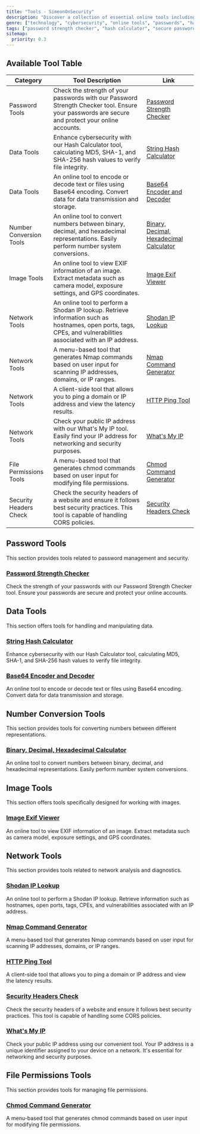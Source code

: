 ```yaml
---
title: "Tools - SimeonOnSecurity"
description: "Discover a collection of essential online tools including a Password Strength Checker and Hash Calculator. Enhance your online security and protect your sensitive information."
genre: ["technology", "cybersecurity", "online tools", "passwords", "hash calculator", "password strength", "password checker", "password best practices", "password security", "data protection", "online privacy"]
tags: ["password strength checker", "hash calculator", "secure passwords", "password security tool", "password strength test", "password complexity", "password complexity requirements", "password security tips", "strong passwords", "password strength guidelines", "password protection", "online account security", "data security", "password entropy", "password strength meter", "password security recommendations", "password manager", "password hygiene", "password policy", "password complexity rules", "password audit"]
sitemap:
  priority: 0.3
---
```


## Available Tool Table

| Category                 | Tool Description                                           | Link                          |
|--------------------------|------------------------------------------------------------|-------------------------------|
| Password Tools           | Check the strength of your passwords with our Password Strength Checker tool. Ensure your passwords are secure and protect your online accounts.     | [Password Strength Checker](/password-checker)  |
| Data Tools               | Enhance cybersecurity with our Hash Calculator tool, calculating MD5, SHA-1, and SHA-256 hash values to verify file integrity.                        | [String Hash Calculator](/hash-calculator) |
| Data Tools               | An online tool to encode or decode text or files using Base64 encoding. Convert data for data transmission and storage.                                    | [Base64 Encoder and Decoder](/base64_encode_decode) |
| Number Conversion Tools  | An online tool to convert numbers between binary, decimal, and hexadecimal representations. Easily perform number system conversions.                | [Binary, Decimal, Hexadecimal Calculator](/binary_decimal_converter) |
| Image Tools              | An online tool to view EXIF information of an image. Extract metadata such as camera model, exposure settings, and GPS coordinates.                     | [Image Exif Viewer](/exif-viewer) |
| Network Tools            | An online tool to perform a Shodan IP lookup. Retrieve information such as hostnames, open ports, tags, CPEs, and vulnerabilities associated with an IP address. | [Shodan IP Lookup](/shodan_ip) |
| Network Tools            | A menu-based tool that generates Nmap commands based on user input for scanning IP addresses, domains, or IP ranges.                                       | [Nmap Command Generator](/nmap) |
| Network Tools            | A client-side tool that allows you to ping a domain or IP address and view the latency results.                                                          | [HTTP Ping Tool](/ping) |
| Network Tools            | Check your public IP address with our What's My IP tool. Easily find your IP address for networking and security purposes.                            | [What's My IP](/whatsmyip) |
| File Permissions Tools   | A menu-based tool that generates chmod commands based on user input for modifying file permissions.                                                     | [Chmod Command Generator](/chmod) |
| Security Headers Check   | Check the security headers of a website and ensure it follows best security practices. This tool is capable of handling CORS policies.                    | [Security Headers Check](/securityheaders) |
## Password Tools

This section provides tools related to password management and security.
### [Password Strength Checker](/password-checker)
Check the strength of your passwords with our Password Strength Checker tool. Ensure your passwords are secure and protect your online accounts.

## Data Tools

This section offers tools for handling and manipulating data.

### [String Hash Calculator](/hash-calculator)
Enhance cybersecurity with our Hash Calculator tool, calculating MD5, SHA-1, and SHA-256 hash values to verify file integrity.

### [Base64 Encoder and Decoder](/base64_encode_decode)
An online tool to encode or decode text or files using Base64 encoding. Convert data for data transmission and storage.

## Number Conversion Tools

This section provides tools for converting numbers between different representations.

### [Binary, Decimal, Hexadecimal Calculator](/binary_decimal_converter)
An online tool to convert numbers between binary, decimal, and hexadecimal representations. Easily perform number system conversions.

## Image Tools

This section offers tools specifically designed for working with images.
### [Image Exif Viewer](/exif-viewer)
An online tool to view EXIF information of an image. Extract metadata such as camera model, exposure settings, and GPS coordinates.

## Network Tools

This section provides tools related to network analysis and diagnostics.
### [Shodan IP Lookup](/shodan_ip)
An online tool to perform a Shodan IP lookup. Retrieve information such as hostnames, open ports, tags, CPEs, and vulnerabilities associated with an IP address.

### [Nmap Command Generator](/nmap)
A menu-based tool that generates Nmap commands based on user input for scanning IP addresses, domains, or IP ranges.

### [HTTP Ping Tool](/ping)
A client-side tool that allows you to ping a domain or IP address and view the latency results.

### [Security Headers Check](/securityheaders)
Check the security headers of a website and ensure it follows best security practices. This tool is capable of handling some CORS policies.

### [What's My IP](/whatsmyip)
Check your public IP address using our convenient tool. Your IP address is a unique identifier assigned to your device on a network. It's essential for networking and security purposes.

## File Permissions Tools

This section provides tools for managing file permissions.

### [Chmod Command Generator](/chmod)
A menu-based tool that generates chmod commands based on user input for modifying file permissions.
